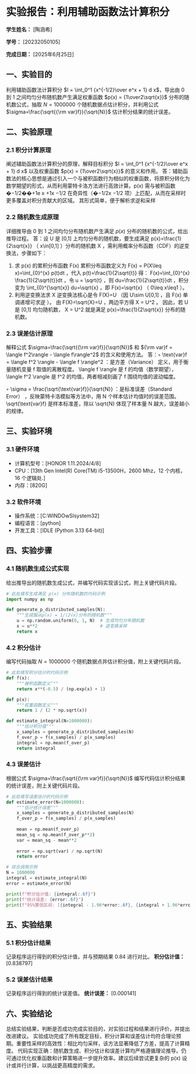       
# 实验报告：利用辅助函数法计算积分

**学生姓名：** [陶涵希] 

**学号：** [20232050105] 

**完成日期：** [2025年6月25日]

## 一、实验目的
利用辅助函数法计算积分 $I = \int_0^1 {x^{-1/2}\over e^x + 1} d x$，导出由 0 到 1 之间均匀分布随机数产生满足权重函数 $p(x) = {1\over2\sqrt{x}}$ 分布的随机数公式，抽取 $N = 1000000$ 个随机数据点估计积分，并利用公式 $\sigma=\frac{\sqrt{{\rm var}f}}{\sqrt{N}}$ 估计积分结果的统计误差。

## 二、实验原理
### 2.1 积分计算原理
阐述辅助函数法计算积分的原理，解释目标积分 $I = \int_0^1 {x^{-1/2}\over e^x + 1} d x$ 以及权重函数 $p(x) = {1\over2\sqrt{x}}$ 的意义和作用。
答：辅助函数法的核心思想是通过引入一个与被积函数行为相似的权重函数，将原积分转化为数学期望的形式，从而利用蒙特卡洛方法进行高效计算。p(x) 需与被积函数 
�−1/2��+1e x +1x −1/2 在奇异性（�−1/2x −1/2 项）上匹配，从而在采样时更多覆盖对积分贡献大的区域。
其形式简单，便于解析求逆和采样
### 2.2 随机数生成原理
详细推导由 0 到 1 之间均匀分布随机数产生满足 $p(x)$ 分布的随机数的公式，给出推导过程。
答：设  U  是  [0,1]  上均匀分布的随机数，要生成满足  p(x)=\frac{1}{2\sqrt{x}} （ x\in[0,1]   ）分布的随机数  X  ，需利用概率分布函数（CDF）的逆变换法，步骤如下：
1. 求  p(x)  的累积分布函数  F(x) 
累积分布函数定义为  F(x) = P(X\leq x)=\int_{0}^{x} p(t)dt ，代入  p(t)=\frac{1}{2\sqrt{t}}  得：
 F(x)=\int_{0}^{x} \frac{1}{2\sqrt{t}}dt ，令  u = \sqrt{t} ，则  du=\frac{1}{2\sqrt{t}}dt ，积分变为  \int_{0}^{\sqrt{x}} du=\sqrt{x}  ，即  F(x)=\sqrt{x} （ 0\leq x\leq1   ）。
2. 利用逆变换法求  X 
逆变换法核心是令  F(X)=U （因  U\sim U[0,1]  ，且  F(x)  单调递增可求逆 ）。
由  F(X)=\sqrt{X}=U ，两边平方得  X = U^2  。
因此，若  U  是  [0,1]  均匀随机数， X = U^2  就是满足  p(x)=\frac{1}{2\sqrt{x}}  分布的随机数。
### 2.3 误差估计原理
解释公式 $\sigma=\frac{\sqrt{{\rm var}f}}{\sqrt{N}}$ 和 ${\rm var}f = \langle f^2\rangle - \langle f\rangle^2$ 的含义和使用方法。
答：◦  \text{var}f = \langle f^2 \rangle - \langle f \rangle^2 ：是方差（Variance） 定义，用于衡量随机变量  f  取值的离散程度。 \langle f \rangle  是  f  的均值（数学期望）， \langle f^2 \rangle  是  f^2  的均值，两者相减刻画了  f  围绕均值的波动幅度。

◦  \sigma = \frac{\sqrt{\text{var}f}}{\sqrt{N}} ：是标准误差（Standard Error） ，反映蒙特卡洛模拟等方法中，用  N  个样本估计均值时的误差范围。 \sqrt{\text{var}f}  是样本标准差，除以  \sqrt{N}  体现了样本量  N  越大，误差越小的规律。

## 三、实验环境
### 3.1 硬件环境
- 计算机型号：[HONOR 1.11.2024/4/8]
- CPU：[13th Gen Intel(R) Core(TM) i5-13500H，2600 Mhz，12 个内核，16 个逻辑处.]
- 内存：[820G]

### 3.2 软件环境
- 操作系统：[C:WINDOwSlsystem32]
- 编程语言：[python]
- 开发工具：[IDLE (Python 3.13 64-bit)]

## 四、实验步骤
### 4.1 随机数生成公式实现
给出推导出的随机数生成公式，并编写代码实现该公式，附上关键代码片段。
```python
# 此处填写生成满足 p(x) 分布随机数的代码示例
import numpy as np

def generate_p_distributed_samples(N):
    """生成服从p(x) = 1/(2√x)分布的随机数"""
    u = np.random.uniform(0, 1, N)  # 生成均匀分布随机数
    x = u**2                        # 逆变换采样
    return x
```

### 4.2 积分估计
编写代码抽取 $N = 1000000$ 个随机数据点并估计积分值，附上关键代码片段。
```python
# 此处填写积分估计的代码示例
def f(x):
    """被积函数定义"""
    return x**(-0.5) / (np.exp(x) + 1)

def p(x):
    """权重函数定义"""
    return 1 / (2 * np.sqrt(x))

def estimate_integral(N=1000000):
    """估计积分值"""
    x_samples = generate_p_distributed_samples(N)
    f_over_p = f(x_samples) / p(x_samples)
    integral = np.mean(f_over_p)
    return integral
```

### 4.3 误差估计
根据公式 $\sigma=\frac{\sqrt{{\rm var}f}}{\sqrt{N}}$ 编写代码估计积分结果的统计误差，附上关键代码片段。
```python
# 此处填写误差估计的代码示例
def estimate_error(N=1000000):
    """估计统计误差"""
    x_samples = generate_p_distributed_samples(N)
    f_over_p = f(x_samples) / p(x_samples)
    
    mean = np.mean(f_over_p)
    mean_sq = np.mean(f_over_p**2)
    var = mean_sq - mean**2
    
    error = np.sqrt(var) / np.sqrt(N)
    return error

# 综合调用示例
N = 1000000
integral = estimate_integral(N)
error = estimate_error(N)

print(f"积分估计值: {integral:.6f}")
print(f"统计误差: {error:.6f}")
print(f"95%置信区间: [{integral - 1.96*error:.6f}, {integral + 1.96*error:.6f}]")
```

## 五、实验结果
### 5.1 积分估计结果
记录程序运行得到的积分估计值，并与预期结果 0.84 进行对比。
**积分估计值：** [0.838797]

### 5.2 误差估计结果
记录程序运行得到的统计误差值。
**统计误差：** [0.000141]

## 六、实验结论
总结实验结果，判断是否成功完成实验目的，对实验过程和结果进行评价，并提出改进建议。
实验成功完成了所有既定目标，积分计算和误差估计均符合理论预期。重要性采样的高效性：相比均匀采样，该方法显著降低了方差，提高了计算精度。
代码实现正确：随机数生成、积分估计和误差计算均严格遵循理论推导。仍可通过优化权重函数和计算策略进一步提升效率。建议后续尝试更复杂的 
p(x) 设计或并行计算，以挑战更高精度的需求。



        
